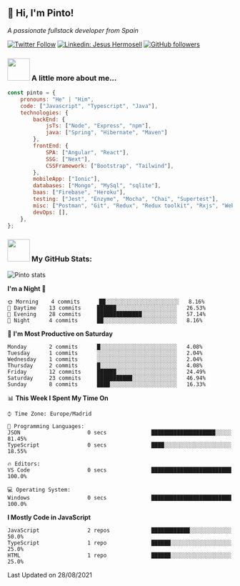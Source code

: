 <h2>👋 Hi, I'm Pinto!</h1>
<p><em>A passionate fullstack developer from Spain</em></p>

[![Twitter Follow](https://img.shields.io/twitter/follow/misteranmol?label=Follow)](https://twitter.com/Jepinher)
[![Linkedin: Jesus Hermosell](https://img.shields.io/badge/-Pinto-blue?style=flat-square&logo=Linkedin&logoColor=white)](https://www.linkedin.com/in/jesus-hermosell-8973aa175/)
[![GitHub followers](https://img.shields.io/github/followers/pinto-hub?label=Follow&style=social)](https://github.com/pinto-hub)

### <img src="https://media.giphy.com/media/VgCDAzcKvsR6OM0uWg/giphy.gif" width="50"> A little more about me...  

```javascript
const pinto = {
    pronouns: "He" | "Him",
    code: ["Javascript", "Typescript", "Java"],
    technologies: {
        backEnd: {
            jsTs: ["Node", "Express", "npm"],
            java: ["Spring", "Hibernate", "Maven"]
        },
        frontEnd: {
            SPA: ["Angular", "React"],
            SSG: ["Next"],
            CSSFramework: ["Bootstrap", "Tailwind"],
        },
        mobileApp: ["Ionic"],
        databases: ["Mongo", "MySql", "sqlite"],
        baas: ["Firebase", "Heroku"],
        testing: ["Jest", "Enzyme", "Mocha", "Chai", "Supertest"],
        misc: ["Postman", "Git", "Redux", "Redux toolkit", "Rxjs", "Webpack", "Babel", "Socket.IO"],
        devOps: [],
    },
};
```

### <img src="https://media.giphy.com/media/VgCDAzcKvsR6OM0uWg/giphy.gif" width="50"> My GitHub Stats:
![Pinto stats](https://github-readme-stats.vercel.app/api?username=pinto-hub&show_icons=true&locale=es&theme=dracula)

<!--START_SECTION:waka-->
**I'm a Night 🦉** 

```text
🌞 Morning    4 commits      ██░░░░░░░░░░░░░░░░░░░░░░░   8.16% 
🌆 Daytime    13 commits     ██████░░░░░░░░░░░░░░░░░░░   26.53% 
🌃 Evening    28 commits     ██████████████░░░░░░░░░░░   57.14% 
🌙 Night      4 commits      ██░░░░░░░░░░░░░░░░░░░░░░░   8.16%

```
📅 **I'm Most Productive on Saturday** 

```text
Monday       2 commits      █░░░░░░░░░░░░░░░░░░░░░░░░   4.08% 
Tuesday      1 commits      ░░░░░░░░░░░░░░░░░░░░░░░░░   2.04% 
Wednesday    1 commits      ░░░░░░░░░░░░░░░░░░░░░░░░░   2.04% 
Thursday     2 commits      █░░░░░░░░░░░░░░░░░░░░░░░░   4.08% 
Friday       12 commits     ██████░░░░░░░░░░░░░░░░░░░   24.49% 
Saturday     23 commits     ███████████░░░░░░░░░░░░░░   46.94% 
Sunday       8 commits      ████░░░░░░░░░░░░░░░░░░░░░   16.33%

```


📊 **This Week I Spent My Time On** 

```text
⌚︎ Time Zone: Europe/Madrid

💬 Programming Languages: 
JSON                     0 secs              ████████████████████░░░░░   81.45% 
TypeScript               0 secs              ████░░░░░░░░░░░░░░░░░░░░░   18.55%

🔥 Editors: 
VS Code                  0 secs              █████████████████████████   100.0%

💻 Operating System: 
Windows                  0 secs              █████████████████████████   100.0%

```

**I Mostly Code in JavaScript** 

```text
JavaScript               2 repos             ████████████░░░░░░░░░░░░░   50.0% 
TypeScript               1 repo              ██████░░░░░░░░░░░░░░░░░░░   25.0% 
HTML                     1 repo              ██████░░░░░░░░░░░░░░░░░░░   25.0%

```



 Last Updated on 28/08/2021
<!--END_SECTION:waka-->
